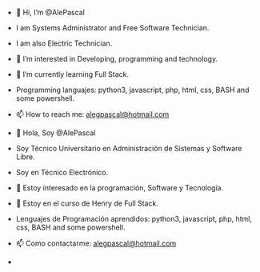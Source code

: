 - 👋 Hi, I’m @AlePascal
- I am Systems Administrator and Free Software Technician.
- I am also Electric Technician.
- 👀 I’m interested in Developing, programming and technology.
- 🌱 I’m currently learning Full Stack.
- Programming languajes: python3, javascript, php, html, css, BASH and some powershell.
- 📫 How to reach me: alegpascal@hotmail.com

- 👋 Hola, Soy @AlePascal
- Soy Técnico Universitario en Administración de Sistemas y Software Libre.
- Soy en Técnico Electrónico.
- 👀 Estoy interesado en la programación, Software y Tecnología.
- 🌱 Estoy en el curso de Henry de Full Stack.
- Lenguajes de Programación aprendidos: python3, javascript, php, html, css, BASH and some powershell.
- 📫 Como contactarme: alegpascal@hotmail.com
- 

